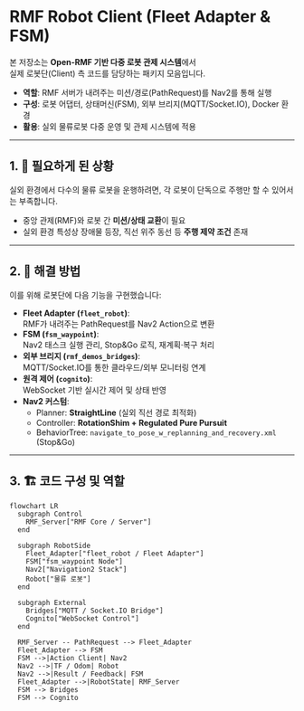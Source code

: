 # RMF Robot Client (Fleet Adapter & FSM)

본 저장소는 **Open-RMF 기반 다중 로봇 관제 시스템**에서  
실제 로봇단(Client) 측 코드를 담당하는 패키지 모음입니다.  

- **역할**: RMF 서버가 내려주는 미션/경로(PathRequest)를 Nav2를 통해 실행  
- **구성**: 로봇 어댑터, 상태머신(FSM), 외부 브리지(MQTT/Socket.IO), Docker 환경  
- **활용**: 실외 물류로봇 다중 운영 및 관제 시스템에 적용  

---

## 1. 📌 필요하게 된 상황
실외 환경에서 다수의 물류 로봇을 운행하려면, 각 로봇이 단독으로 주행만 할 수 있어서는 부족합니다.  
- 중앙 관제(RMF)와 로봇 간 **미션/상태 교환**이 필요  
- 실외 환경 특성상 장애물 등장, 직선 위주 동선 등 **주행 제약 조건** 존재  

---

## 2. 🔧 해결 방법
이를 위해 로봇단에 다음 기능을 구현했습니다:
- **Fleet Adapter (`fleet_robot`)**:  
  RMF가 내려주는 PathRequest를 Nav2 Action으로 변환
- **FSM (`fsm_waypoint`)**:  
  Nav2 태스크 실행 관리, Stop&Go 로직, 재계획·복구 처리
- **외부 브리지 (`rmf_demos_bridges`)**:  
  MQTT/Socket.IO를 통한 클라우드/외부 모니터링 연계
- **원격 제어 (`cognito`)**:  
  WebSocket 기반 실시간 제어 및 상태 반영
- **Nav2 커스텀**:  
  - Planner: **StraightLine** (실외 직선 경로 최적화)  
  - Controller: **RotationShim + Regulated Pure Pursuit**  
  - BehaviorTree: `navigate_to_pose_w_replanning_and_recovery.xml` (Stop&Go)  

---

## 3. 🏗️ 코드 구성 및 역할
```mermaid
flowchart LR
  subgraph Control
    RMF_Server["RMF Core / Server"]
  end

  subgraph RobotSide
    Fleet_Adapter["fleet_robot / Fleet Adapter"]
    FSM["fsm_waypoint Node"]
    Nav2["Navigation2 Stack"]
    Robot["물류 로봇"]
  end

  subgraph External
    Bridges["MQTT / Socket.IO Bridge"]
    Cognito["WebSocket Control"]
  end

  RMF_Server -- PathRequest --> Fleet_Adapter
  Fleet_Adapter --> FSM
  FSM -->|Action Client| Nav2
  Nav2 -->|TF / Odom| Robot
  Nav2 -->|Result / Feedback| FSM
  Fleet_Adapter -->|RobotState| RMF_Server
  FSM --> Bridges
  FSM --> Cognito